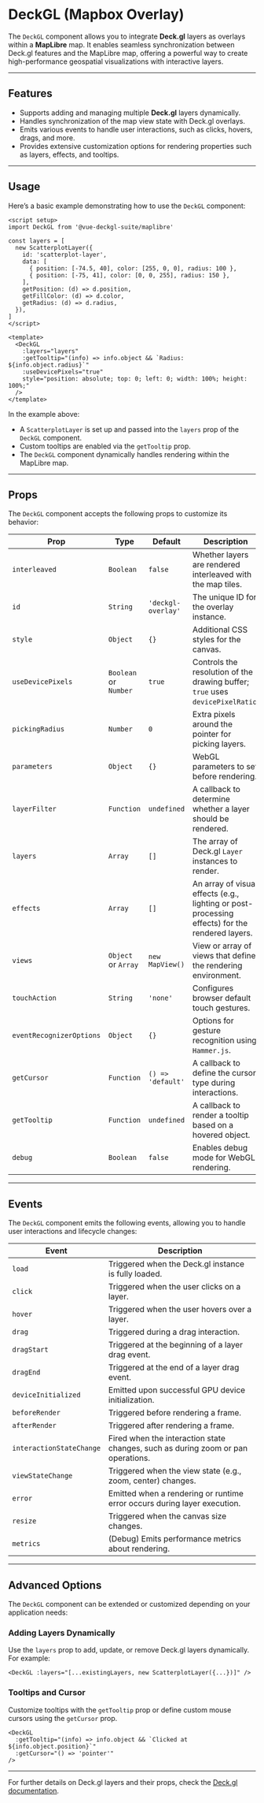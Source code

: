 # DeckGL (Mapbox Overlay)

The `DeckGL` component allows you to integrate **Deck.gl** layers as overlays within a **MapLibre** map. It enables seamless synchronization between Deck.gl features and the MapLibre map, offering a powerful way to create high-performance geospatial visualizations with interactive layers.

---

## Features

- Supports adding and managing multiple **Deck.gl** layers dynamically.
- Handles synchronization of the map view state with Deck.gl overlays.
- Emits various events to handle user interactions, such as clicks, hovers, drags, and more.
- Provides extensive customization options for rendering properties such as layers, effects, and tooltips.

---

## Usage

Here’s a basic example demonstrating how to use the `DeckGL` component:

```vue
<script setup>
import DeckGL from '@vue-deckgl-suite/maplibre'

const layers = [
  new ScatterplotLayer({
    id: 'scatterplot-layer',
    data: [
      { position: [-74.5, 40], color: [255, 0, 0], radius: 100 },
      { position: [-75, 41], color: [0, 0, 255], radius: 150 },
    ],
    getPosition: (d) => d.position,
    getFillColor: (d) => d.color,
    getRadius: (d) => d.radius,
  }),
]
</script>

<template>
  <DeckGL
    :layers="layers"
    :getTooltip="(info) => info.object && `Radius: ${info.object.radius}`"
    :useDevicePixels="true"
    style="position: absolute; top: 0; left: 0; width: 100%; height: 100%;"
  />
</template>
```

In the example above:
- A `ScatterplotLayer` is set up and passed into the `layers` prop of the `DeckGL` component.
- Custom tooltips are enabled via the `getTooltip` prop.
- The `DeckGL` component dynamically handles rendering within the MapLibre map.

---

## Props

The `DeckGL` component accepts the following props to customize its behavior:

| Prop                 | Type                        | Default                  | Description                                                                                      |
|----------------------|-----------------------------|--------------------------|--------------------------------------------------------------------------------------------------|
| `interleaved`        | `Boolean`                  | `false`                  | Whether layers are rendered interleaved with the map tiles.                                      |
| `id`                 | `String`                   | `'deckgl-overlay'`       | The unique ID for the overlay instance.                                                         |
| `style`              | `Object`                   | `{}`                     | Additional CSS styles for the canvas.                                                           |
| `useDevicePixels`    | `Boolean` or `Number`      | `true`                   | Controls the resolution of the drawing buffer; `true` uses `devicePixelRatio`.                  |
| `pickingRadius`      | `Number`                   | `0`                      | Extra pixels around the pointer for picking layers.                                             |
| `parameters`         | `Object`                   | `{}`                     | WebGL parameters to set before rendering.                                                       |
| `layerFilter`        | `Function`                 | `undefined`              | A callback to determine whether a layer should be rendered.                                      |
| `layers`             | `Array`                    | `[]`                     | The array of Deck.gl `Layer` instances to render.                                                |
| `effects`            | `Array`                    | `[]`                     | An array of visual effects (e.g., lighting or post-processing effects) for the rendered layers. |
| `views`              | `Object` or `Array`        | `new MapView()`          | View or array of views that define the rendering environment.                                    |
| `touchAction`        | `String`                   | `'none'`                 | Configures browser default touch gestures.                                                      |
| `eventRecognizerOptions` | `Object`                | `{}`                     | Options for gesture recognition using `Hammer.js`.                                              |
| `getCursor`          | `Function`                 | `() => 'default'`        | A callback to define the cursor type during interactions.                                        |
| `getTooltip`         | `Function`                 | `undefined`              | A callback to render a tooltip based on a hovered object.                                        |
| `debug`              | `Boolean`                  | `false`                  | Enables debug mode for WebGL rendering.                                                         |

---

## Events

The `DeckGL` component emits the following events, allowing you to handle user interactions and lifecycle changes:

| Event                     | Description                                                                             |
|---------------------------|-----------------------------------------------------------------------------------------|
| `load`                    | Triggered when the Deck.gl instance is fully loaded.                                    |
| `click`                   | Triggered when the user clicks on a layer.                                              |
| `hover`                   | Triggered when the user hovers over a layer.                                            |
| `drag`                    | Triggered during a drag interaction.                                                    |
| `dragStart`               | Triggered at the beginning of a layer drag event.                                       |
| `dragEnd`                 | Triggered at the end of a layer drag event.                                             |
| `deviceInitialized`       | Emitted upon successful GPU device initialization.                                       |
| `beforeRender`            | Triggered before rendering a frame.                                                     |
| `afterRender`             | Triggered after rendering a frame.                                                      |
| `interactionStateChange`  | Fired when the interaction state changes, such as during zoom or pan operations.         |
| `viewStateChange`         | Triggered when the view state (e.g., zoom, center) changes.                              |
| `error`                   | Emitted when a rendering or runtime error occurs during layer execution.                 |
| `resize`                  | Triggered when the canvas size changes.                                                 |
| `metrics`                 | (Debug) Emits performance metrics about rendering.                                       |

---

## Advanced Options

The `DeckGL` component can be extended or customized depending on your application needs:

### Adding Layers Dynamically

Use the `layers` prop to add, update, or remove Deck.gl layers dynamically. For example:

```vue
<DeckGL :layers="[...existingLayers, new ScatterplotLayer({...})]" />
```

### Tooltips and Cursor

Customize tooltips with the `getTooltip` prop or define custom mouse cursors using the `getCursor` prop.

```vue
<DeckGL
  :getTooltip="(info) => info.object && `Clicked at ${info.object.position}`"
  :getCursor="() => 'pointer'"
/>
```

---

For further details on Deck.gl layers and their props, check the [Deck.gl documentation](https://deck.gl/docs/api-reference/layers).